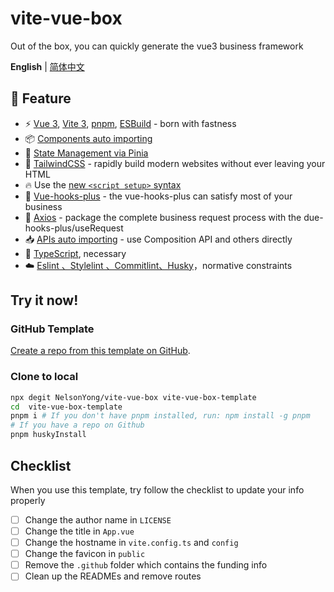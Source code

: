 # vite-vue-box

Out of the box, you can quickly generate the vue3 business framework

<p align='left'>
<b>English</b> | <a href="https://github.com/NelsonYong/vite-vue-box/blob/master/README.zh-CN.md">简体中文</a>
</p>

## 🌟 Feature

- ⚡️ [Vue 3](https://github.com/vuejs/core), [Vite 3](https://github.com/vitejs/vite), [pnpm](https://pnpm.io/), [ESBuild](https://github.com/evanw/esbuild) - born with fastness
- 📦 [Components auto importing](./src/components)
- 🍍 [State Management via Pinia](https://pinia.vuejs.org/)
- 🎨 [TailwindCSS](https://tailwindcss.com/) - rapidly build modern websites without ever leaving your HTML
- 🔥 Use the [new `<script setup>` syntax](https://github.com/vuejs/rfcs/pull/227)
- 🚀 [Vue-hooks-plus](https://github.com//InhiblabCore/vue-hooks-plus) - the vue-hooks-plus can satisfy most of your business
- 💫 <u>Axios</u> - package the complete business request process with the due-hooks-plus/useRequest
- 📥 [APIs auto importing](https://github.com/antfu/unplugin-auto-import) - use Composition API and others directly
- 🦾 <u>TypeScript</u>, necessary
- ☁️ <u>Eslint 、Stylelint 、Commitlint、Husky</u>，normative constraints

## Try it now!

### GitHub Template

[Create a repo from this template on GitHub](https://github.com/NelsonYong/vite-vue-box/generate).

### Clone to local

```bash
npx degit NelsonYong/vite-vue-box vite-vue-box-template
cd  vite-vue-box-template
pnpm i # If you don't have pnpm installed, run: npm install -g pnpm
# If you have a repo on Github
pnpm huskyInstall
```

## Checklist

When you use this template, try follow the checklist to update your info properly

- [ ] Change the author name in `LICENSE`
- [ ] Change the title in `App.vue`
- [ ] Change the hostname in `vite.config.ts` and `config`
- [ ] Change the favicon in `public`
- [ ] Remove the `.github` folder which contains the funding info
- [ ] Clean up the READMEs and remove routes
